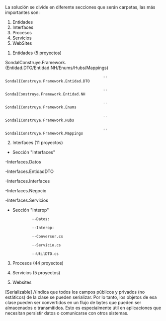 La solución se divide en diferente secciones que serán carpetas, las más importantes son:

1. Entidades
2. Interfaces
3. Procesos
4. Servicios
5. WebSites


<!-- En este archivo desarrollaremos las características de cada sección. En la solución están los comentarios explicativos de la sintaxis del código.-->

1. Entidades (5 proyectos)
<!-- En esta sección se encontrarán los objetos que serán mapearados al proyecto desde la base de datos, específicamente desde las tablas, sus filas serán las entidades mapeadas como objetos. 
Cada sección tiene diferentes proyectos (bibliotecas de clases que apuntan a diferentes cosas pero con relación a los mismos objetos existentes).

PROYECTOS (bibliotecas de clases) -->
SondaIConstruye.Framework.(Entidad.DTO/Entidad.NH/Enums/Hubs/Mappings)
<!-- Cada proyecto tendrá muchas carpetas dentro, esto refiere a los esquemas de la DB. Cada esquema tendrá sus clases que contendrán el código que crea y maneja a las Entidades.-->



<!-- PROYECTOS: -->
                                                --SondalIConstruye.Framework.Entidad.DTO
<!-- 
En este proyecto se encontrará el objeto visual. Es el objeto que será devuelto en el Frontend. 
(DTO == Data Transfer Object; Objeto de transferencia de datos) 
Los objetos de este proyecto serán los puentes entre la sección de datos y el resto de secciones de la solución.
La sección de datos (seccion "Entidades") solo ve el objeto del proyecto NH que estabamos viendo antes pero cuando lo tiene que compartir a la presentación o a la interfaz lo que se comparte es el DTO, es decir el objeto del proyecto .DTO, no el del proyecto .NH.

Sección de datos significa: 
-->


                                                --SondaIConstruye.Framework.Entidad.NH
<!--
En este proyecto se encontrarán los diferentes objetos que existirán en la solución desde el punto de vista de base de datos, es la creación más completa y auténtica posible del objeto. Es el objeto Backend, no se mostrará en el frontend. 
Los objetos se crearán a partir de clases que determinarán las propiedades y metodos de los mismos, estarán en la carpeta "NH" en el esquema correspondiente (carpeta) dentro del proyecto. 
La ruta a este proyecto es:
Entidades -> Sondal...Entidad.NH -> Esquema -> NH   

Clases == Tablas; Objetos == Filas; Propiedades == Columnas.
--> 

<!-- Estos dos primeros proyectos vistos estan relacionados entre sí ya que referencian a los objetos, pero uno habla del visual y otro del de base de datos. Un proyecto se encarga de su presentación (DTO) y otro de su creación mediate mapeación (NH) mapeación que logramos con el ORM A-EVERNET y los archivos de configuración .xml (en el proyecto Mappings) -->


                                                --SondalIConstruye.Framework.Enums
<!-- 
En este proyecto se encontrarán clases dentro tendrán interfaces, estos devolverán una opción entre muchas posibles. Por ej un interfaz tendrá todos los "Estados" de un pliego posibles, y devolverá uno solo de ellos por cada pliego, en el código de la solución los comentamos para verlos en profundidad.
Habrá dos tipos de clases, las que contengan enumerados encargados de crear los diferentes estados y las clases que contengan los metodos que manejarán la lógica para retornar los estados del objeto correspondiente.
Ejemplo, tendremos una clase "Estados.cs" (en el Explorador de Soluciones) en sintaxis donde se accede a ella se llamara "EnuEstados", esta clase es del primer tipo posee muchos enumerados que contiene las diferentes opciones,estados, descripciones para diferentes objetos, ej hay un enumerado con los estados del ConvenioMarco y luego hay otra clase (EstadoConvenioMarcoEnum.cs) que mediante un metodo devuelve esta información, esta información se argumenta al metodo y se obtiene desde el enumerado en el otro archivo.
Entonces los archivos con enumerados tienen fines de capa de datos (data layer) y los archivos con metodos que son argumentados con los valores de estos enumerados para ser devueltos en el front end tienen fines de capa de negocio (business layer)  
-->


                                                --SondalIConstruye.Framework.Hubs
<!-- 
-->


                                                --SondalIConstruye.Framework.Mappings
<!-- 
En este proyecto se encuentran archivos .XML. Estos archivos se encargarán de cumplir el mapeo entre las filas de las tablas de la DB y los objetos de las clases del IDE, son archivos de configuración. Estos archivos tendrán etiquetas que deberemos llenar con la información adecuada para representar la tabla y clase mapeadas entre si.
Ejemplo:
--> 
<class name="Pliego" schema="PLI" table="pliego">
<id name="Id" column="IdPliego" type="long" unsaved-value="0">
    <generator class="identity"/>
</id>
<property name="NumeroPliego" type="string">
<property name="FechaCreacion" type="DateTime">
<!-- La etiqueta class pide los nombres de la tabla y clase a mapear además del esquema donde se ubican.  -->
<!-- La etiqueta property representa a las propiedades de la clase/tabla, indicamos su nombnre y su tipado -->





<!-- 
 -->




2. Interfaces (11 proyectos)

<!-- Esta sección es donde se encontraran todos los llamados a servicios externos o locales que hayamos realizado. Necesitaremos de ciertos sistemas/servicios externos. 
Ej: Autorizar en SIDICO, obtener número de expediente en GDE.

En el primer nivel de jerarquía se encuentran 2 secciones (carpetas con proyectos dentro) y 4 proyectos sueltos (bibliotecas de clases) las explicaremos: -->

- Sección "Interfaces"
<!-- Esta sección manejará los servicios locales. Se divide en 5 proyectos, ellos harán referencia a los datos, los objetos DTO, las interfaces, la lógica de negocio y los servicios -->

-Interfaces.Datos
<!-- En este proyecto se realiza un create, update o select de un objeto (ticket) en la base de datos.  -->
        
-Interfaces.EntidadDTO
<!-- En este proyecto se encuentran los objetos que serán manipulados por los servicios,  -->

-Interfaces.Interfaces
<!-- En este proyecto se crea una interface pública que almacena el total de los servicios disponibles para usar sobre la solución local SEAC. Cada servicio tendrá un atributo descriptivo. [OperationContract]
Estos servicios serán argumentados con los objetos que manipulen, que se encontrarán usualmente en el proyecto "Interfaces.EntidadDTO" -->

-Interfaces.Negocio
<!-- Este es el proyecto en el que estarán desarrollados todos los servicios mencionados en el proyecto anterior "Interfaces.Interfaces" -->

-Interfaces.Servicios
<!--  -->




- Sección "Interop" 
<!-- tendrá dos proyectos  -->
                --Datos: 
   <!-- tendrá los datos en una clase llamada "ProcesosDAO.cs".   -->
        
                --Interop: 
   <!-- tendrá dos carpetas (DTO && EXCEPTIONS) donde se encontrarán el objeto visual (DictamenProcuracionDTO) y las excepciones controladas. 

También tendrá 3 clases en el mismo nivel de jerarquía a estas carpetas. -->

                --Conversor.cs
   <!-- esta clase convertirá los datos de varios objetos visuales (DTO) -->

                --Servicio.cs
   <!-- esta clase tendrá el servicio para conectarse con SIGAF. -->
 

                --UtilDTO.cs
   <!-- en esta clase se desarrollan metodos públicos y estáticos que instanciaran clases de la solución es decir, crearán objetos. Para lograr esto necesitamos un servicio local, este busca a estas clases que se ubican en otra parte del código de la solución. Los valores de las propiedades se asignan con los parametros del metodo público y estático ejecutado.
   Domicilio, ClasificadorPresupuestario, Comprobante son alguna de las clases instanciadas en esta clase.  -->

   <!-- AHORA LOS 4 PROYECTOS (BIBLIOTECAS DE CLASE) DEL PRIMER NIVEL DE JERARQUÍA -->




<!-- 
-->




3. Procesos (44 proyectos)
<!-- 
 -->




<!-- 
-->




4. Servicios (5 proyectos)
<!-- 
 -->




<!-- 
-->




5. Websites 
<!-- 
Es la capa de presentación, es decir el front end. Contendrá los formularios webs. 
-->





<!-- EXTRAS -->
[Serializable] 
//Indica que todos los campos públicos y privados (no estáticos) de la clase se pueden serializar. Por lo tanto, los objetos de esa clase pueden ser convertidos en un flujo de bytes que pueden ser almacenados o transmitidos. Esto es especialmente útil en aplicaciones que necesitan persistir datos o comunicarse con otros sistemas.